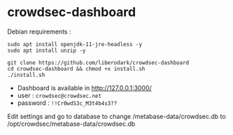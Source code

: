 # crowdsec-dashboard

Debian requirements :
```
sudo apt install openjdk-11-jre-headless -y
sudo apt install unzip -y
```

```
git clone https://github.com/liberodark/crowdsec-dashboard
cd crowdsec-dashboard && chmod +x install.sh
./install.sh
```

- Dashboard is available in http://127.0.0.1:3000/
- user : `crowdsec@crowdsec.net`
- password : `!!Cr0wdS3c_M3t4b4s3??`

Edit settings and go to database to change /metabase-data/crowdsec.db to /opt/crowdsec/metabase-data/crowdsec.db
